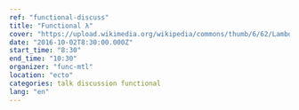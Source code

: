 ```yaml
---
ref: "functional-discuss"
title: "Functional λ"
cover: "https://upload.wikimedia.org/wikipedia/commons/thumb/6/62/Lambda-logo.svg/2000px-Lambda-logo.svg.png"
date: "2016-10-02T8:30:00.000Z"
start_time: "8:30"
end_time: "10:30"
organizer: "func-mtl"
location: "ecto"
categories: talk discussion functional
lang: "en"
---
```

